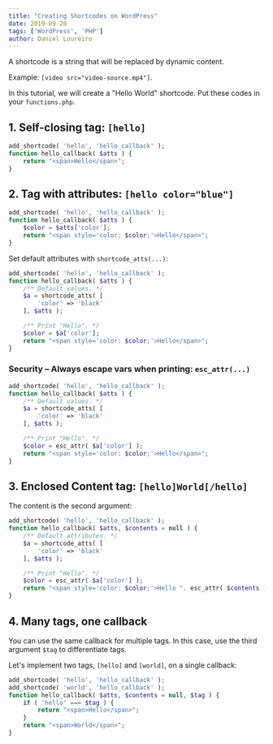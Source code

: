 ```yaml
---
title: "Creating Shortcodes on WordPress"
date: 2019-09-20
tags: ['WordPress', 'PHP']
author: Daniel Loureiro
---
```

A shortcode is a string that will be replaced by dynamic content.
<!-- more -->

Example: `[video src="video-source.mp4"]`.

In this tutorial, we will create a "Hello World" shortcode. Put these codes in your `functions.php`.

## 1. Self-closing tag: `[hello]`

```php
add_shortcode( 'hello', 'hello_callback' );
function hello_callback( $atts ) {
    return "<span>Hello</span>";
}
```

## 2. Tag with attributes: `[hello color="blue"]`

```php
add_shortcode( 'hello', 'hello_callback' );
function hello_callback( $atts ) {
    $color = $atts['color'];
    return "<span style='color: $color;'>Hello</span>";
}
```

Set default attributes with `shortcode_atts(...)`:

```php
add_shortcode( 'hello', 'hello_callback' );
function hello_callback( $atts ) {
    /** Default values. */
    $a = shortcode_atts( [
        'color' => 'black'
    ], $atts );

    /** Print "Hello". */
    $color = $a['color'];
    return "<span style='color: $color;'>Hello</span>";
}
```

### Security – Always escape vars when printing: `esc_attr(...)`

```php
add_shortcode( 'hello', 'hello_callback' );
function hello_callback( $atts ) {
    /** Default values. */
    $a = shortcode_atts( [
        'color' => 'black'
    ], $atts );

    /** Print "Hello". */
    $color = esc_attr( $a['color'] );
    return "<span style='color: $color;'>Hello</span>";
}
```

## 3. Enclosed Content tag: `[hello]World[/hello]`

The content is the second argument:

```php
add_shortcode( 'hello', 'hello_callback' );
function hello_callback( $atts, $contents = null ) {
    /** Default attributes. */
    $a = shortcode_atts( [
        'color' => 'black'
    ], $atts );

    /** Print "Hello". */
    $color = esc_attr( $a['color'] );
    return "<span style='color: $color;'>Hello ". esc_attr( $contents )."</span>";
}
```

## 4. Many tags, one callback

You can use the same callback for multiple tags. In this case, use the third argument `$tag` to differentiate tags.

Let's implement two tags, `[hello]` and `[world]`, on a single callback:

```php
add_shortcode( 'hello', 'hello_callback' );
add_shortcode( 'world', 'hello_callback' );
function hello_callback( $atts, $contents = null, $tag ) {
    if ( 'hello' === $tag ) {
        return "<span>Hello</span>";
    }
    return "<span>World</span>";
}
```
